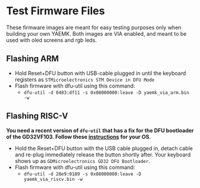 <!--
SPDX-FileCopyrightText: 2021 Stefan Kerkmann <karlk90@pm.me>

SPDX-License-Identifier: CC-BY-SA-4.0
-->

# Test Firmware Files

These firmware images are meant for easy testing purposes only when building your own YAEMK. Both images are VIA enabled, and meant to be used with oled screens and rgb leds.

## Flashing ARM

* Hold Reset+DFU button with USB-cable plugged in until the keyboard registers as `STMicroelectronics STM Device in DFU Mode`
* Flash firmware with dfu-util using this command:
    * `dfu-util -d 0483:df11 -s 0x08000000:leave -D yaemk_via_arm.bin -w` 

## Flashing RISC-V

**You need a recent version of `dfu-util` that has a fix for the DFU bootloader of the GD32VF103. Follow these [instructions](http://dfu-util.sourceforge.net/build.html) for your OS.** 

* Hold the Reset+DFU button with the USB cable plugged in, detach cable and re-plug immediately release the button shortly after. Your keyboard shows up as `GDMicroelectronics GD32 DFU Bootloader`.
* Flash firmware with dfu-util using this command:
    * `dfu-util -d 28e9:0189 -s 0x08000000:leave -D yaemk_via_riscv.bin -w` 
